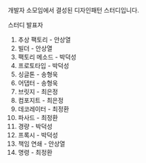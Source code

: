 개발자 소모임에서 결성된 디자인패턴 스터디입니다.

스터디 발표자
1. 추상 팩토리 - 안상열
2. 빌더 - 안상열
3. 팩토리 메소드 - 박덕성
4. 프로토타입 - 박덕성
5. 싱글톤 - 송형욱
6. 어댑터 - 송형욱
7. 브릿지 - 최은정
8. 컴포지트 - 최은정
9. 데코레이터 - 최정환
10. 파사드 - 최정환
11. 경량 - 박덕성
12. 프록시 - 박덕성
13. 책임 연쇄 - 안상열
14. 명령 - 최정환
